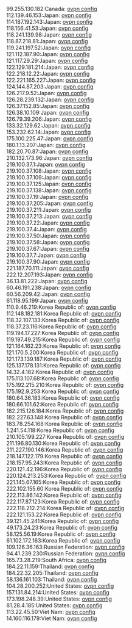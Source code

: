 99.255.130.182:Canada: [ovpn config](vpn/99_255_130_182.ovpn)  
112.139.46.153:Japan: [ovpn config](vpn/112_139_46_153.ovpn)  
114.187.192.143:Japan: [ovpn config](vpn/114_187_192_143.ovpn)  
118.156.41.53:Japan: [ovpn config](vpn/118_156_41_53.ovpn)  
118.241.139.98:Japan: [ovpn config](vpn/118_241_139_98.ovpn)  
118.87.218.81:Japan: [ovpn config](vpn/118_87_218_81.ovpn)  
119.241.197.52:Japan: [ovpn config](vpn/119_241_197_52.ovpn)  
121.112.187.90:Japan: [ovpn config](vpn/121_112_187_90.ovpn)  
121.117.29.29:Japan: [ovpn config](vpn/121_117_29_29.ovpn)  
122.129.181.214:Japan: [ovpn config](vpn/122_129_181_214.ovpn)  
122.218.12.22:Japan: [ovpn config](vpn/122_218_12_22.ovpn)  
122.221.165.227:Japan: [ovpn config](vpn/122_221_165_227.ovpn)  
124.144.87.203:Japan: [ovpn config](vpn/124_144_87_203.ovpn)  
126.217.9.52:Japan: [ovpn config](vpn/126_217_9_52.ovpn)  
126.28.239.132:Japan: [ovpn config](vpn/126_28_239_132.ovpn)  
126.37.152.85:Japan: [ovpn config](vpn/126_37_152_85.ovpn)  
126.38.10.109:Japan: [ovpn config](vpn/126_38_10_109.ovpn)  
126.79.39.206:Japan: [ovpn config](vpn/126_79_39_206.ovpn)  
133.32.129.62:Japan: [ovpn config](vpn/133_32_129_62.ovpn)  
153.232.62.14:Japan: [ovpn config](vpn/153_232_62_14.ovpn)  
175.100.225.47:Japan: [ovpn config](vpn/175_100_225_47.ovpn)  
180.1.13.207:Japan: [ovpn config](vpn/180_1_13_207.ovpn)  
182.20.70.87:Japan: [ovpn config](vpn/182_20_70_87.ovpn)  
210.132.173.96:Japan: [ovpn config](vpn/210_132_173_96.ovpn)  
219.100.37.1:Japan: [ovpn config](vpn/219_100_37_1.ovpn)  
219.100.37.108:Japan: [ovpn config](vpn/219_100_37_108.ovpn)  
219.100.37.109:Japan: [ovpn config](vpn/219_100_37_109.ovpn)  
219.100.37.125:Japan: [ovpn config](vpn/219_100_37_125.ovpn)  
219.100.37.138:Japan: [ovpn config](vpn/219_100_37_138.ovpn)  
219.100.37.19:Japan: [ovpn config](vpn/219_100_37_19.ovpn)  
219.100.37.205:Japan: [ovpn config](vpn/219_100_37_205.ovpn)  
219.100.37.211:Japan: [ovpn config](vpn/219_100_37_211.ovpn)  
219.100.37.213:Japan: [ovpn config](vpn/219_100_37_213.ovpn)  
219.100.37.22:Japan: [ovpn config](vpn/219_100_37_22.ovpn)  
219.100.37.4:Japan: [ovpn config](vpn/219_100_37_4.ovpn)  
219.100.37.50:Japan: [ovpn config](vpn/219_100_37_50.ovpn)  
219.100.37.58:Japan: [ovpn config](vpn/219_100_37_58.ovpn)  
219.100.37.67:Japan: [ovpn config](vpn/219_100_37_67.ovpn)  
219.100.37.7:Japan: [ovpn config](vpn/219_100_37_7.ovpn)  
219.100.37.90:Japan: [ovpn config](vpn/219_100_37_90.ovpn)  
221.187.70.111:Japan: [ovpn config](vpn/221_187_70_111.ovpn)  
222.12.207.193:Japan: [ovpn config](vpn/222_12_207_193.ovpn)  
36.13.81.222:Japan: [ovpn config](vpn/36_13_81_222.ovpn)  
60.46.191.238:Japan: [ovpn config](vpn/60_46_191_238.ovpn)  
60.56.209.42:Japan: [ovpn config](vpn/60_56_209_42.ovpn)  
61.118.95.199:Japan: [ovpn config](vpn/61_118_95_199.ovpn)  
110.9.46.219:Korea Republic of: [ovpn config](vpn/110_9_46_219.ovpn)  
112.148.182.181:Korea Republic of: [ovpn config](vpn/112_148_182_181.ovpn)  
118.32.107.133:Korea Republic of: [ovpn config](vpn/118_32_107_133.ovpn)  
118.37.23.116:Korea Republic of: [ovpn config](vpn/118_37_23_116.ovpn)  
119.194.17.227:Korea Republic of: [ovpn config](vpn/119_194_17_227.ovpn)  
119.197.49.215:Korea Republic of: [ovpn config](vpn/119_197_49_215.ovpn)  
121.164.162.23:Korea Republic of: [ovpn config](vpn/121_164_162_23.ovpn)  
121.170.5.200:Korea Republic of: [ovpn config](vpn/121_170_5_200.ovpn)  
121.173.139.187:Korea Republic of: [ovpn config](vpn/121_173_139_187.ovpn)  
125.137.178.131:Korea Republic of: [ovpn config](vpn/125_137_178_131.ovpn)  
14.32.4.182:Korea Republic of: [ovpn config](vpn/14_32_4_182.ovpn)  
175.113.107.68:Korea Republic of: [ovpn config](vpn/175_113_107_68.ovpn)  
175.192.215.210:Korea Republic of: [ovpn config](vpn/175_192_215_210.ovpn)  
175.192.9.253:Korea Republic of: [ovpn config](vpn/175_192_9_253.ovpn)  
180.64.36.183:Korea Republic of: [ovpn config](vpn/180_64_36_183.ovpn)  
180.66.101.62:Korea Republic of: [ovpn config](vpn/180_66_101_62.ovpn)  
182.215.126.184:Korea Republic of: [ovpn config](vpn/182_215_126_184.ovpn)  
182.227.63.148:Korea Republic of: [ovpn config](vpn/182_227_63_148.ovpn)  
183.78.254.168:Korea Republic of: [ovpn config](vpn/183_78_254_168.ovpn)  
1.241.54.118:Korea Republic of: [ovpn config](vpn/1_241_54_118.ovpn)  
210.105.199.227:Korea Republic of: [ovpn config](vpn/210_105_199_227.ovpn)  
211.196.80.130:Korea Republic of: [ovpn config](vpn/211_196_80_130.ovpn)  
211.227.190.146:Korea Republic of: [ovpn config](vpn/211_227_190_146.ovpn)  
218.147.122.179:Korea Republic of: [ovpn config](vpn/218_147_122_179.ovpn)  
218.157.95.243:Korea Republic of: [ovpn config](vpn/218_157_95_243.ovpn)  
220.121.42.196:Korea Republic of: [ovpn config](vpn/220_121_42_196.ovpn)  
220.124.213.253:Korea Republic of: [ovpn config](vpn/220_124_213_253.ovpn)  
221.145.67.165:Korea Republic of: [ovpn config](vpn/221_145_67_165.ovpn)  
222.102.155.60:Korea Republic of: [ovpn config](vpn/222_102_155_60.ovpn)  
222.113.86.142:Korea Republic of: [ovpn config](vpn/222_113_86_142.ovpn)  
222.117.87.123:Korea Republic of: [ovpn config](vpn/222_117_87_123.ovpn)  
222.118.212.214:Korea Republic of: [ovpn config](vpn/222_118_212_214.ovpn)  
222.121.153.22:Korea Republic of: [ovpn config](vpn/222_121_153_22.ovpn)  
39.121.45.241:Korea Republic of: [ovpn config](vpn/39_121_45_241.ovpn)  
49.173.24.23:Korea Republic of: [ovpn config](vpn/49_173_24_23.ovpn)  
58.125.56.19:Korea Republic of: [ovpn config](vpn/58_125_56_19.ovpn)  
61.102.172.163:Korea Republic of: [ovpn config](vpn/61_102_172_163.ovpn)  
109.126.36.163:Russian Federation: [ovpn config](vpn/109_126_36_163.ovpn)  
94.41.239.230:Russian Federation: [ovpn config](vpn/94_41_239_230.ovpn)  
165.73.28.219:South Africa: [ovpn config](vpn/165_73_28_219.ovpn)  
184.22.11.159:Thailand: [ovpn config](vpn/184_22_11_159.ovpn)  
184.22.32.205:Thailand: [ovpn config](vpn/184_22_32_205.ovpn)  
58.136.161.103:Thailand: [ovpn config](vpn/58_136_161_103.ovpn)  
104.28.200.252:United States: [ovpn config](vpn/104_28_200_252.ovpn)  
157.131.84.214:United States: [ovpn config](vpn/157_131_84_214.ovpn)  
173.198.248.39:United States: [ovpn config](vpn/173_198_248_39.ovpn)  
81.28.4.185:United States: [ovpn config](vpn/81_28_4_185.ovpn)  
113.22.45.50:Viet Nam: [ovpn config](vpn/113_22_45_50.ovpn)  
14.160.116.179:Viet Nam: [ovpn config](vpn/14_160_116_179.ovpn)  
